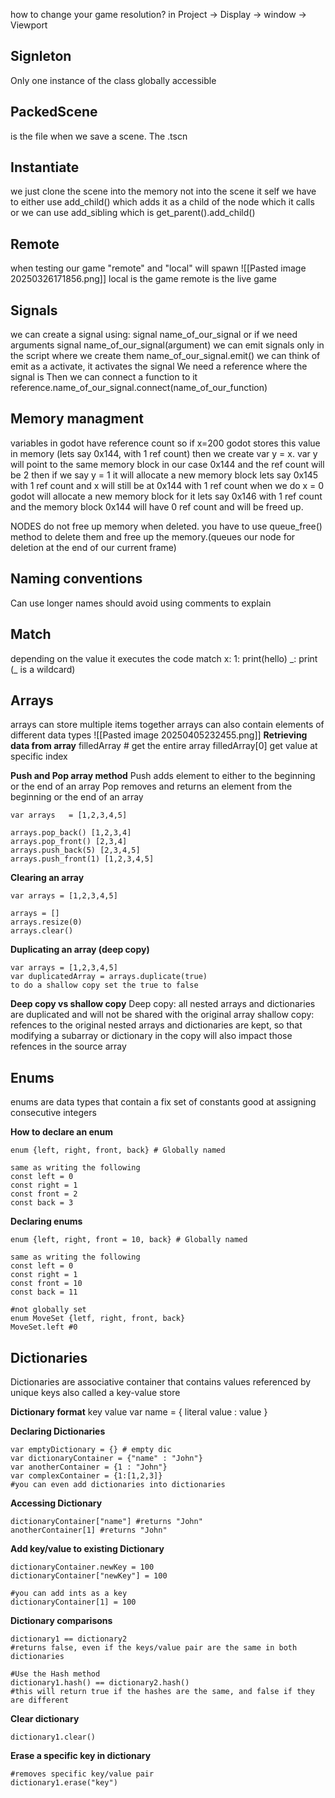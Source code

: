how to change your game resolution?
in Project -> Display -> window -> Viewport

## Signleton
Only one instance of the class
globally accessible

## PackedScene
is the file when we save a scene. The .tscn 

## Instantiate
we just clone the scene into the memory not into the scene it self
we have to either use add_child() which adds it as a child of the node which it calls
or we can use add_sibling which is get_parent().add_child()

## Remote
when testing our game "remote" and "local" will spawn
![[Pasted image 20250326171856.png]]
local is the game
remote is the live game

## Signals
we can create a signal using:
	signal name_of_our_signal
or if we need arguments
	signal name_of_our_signal(argument)
we can emit signals only in the script where we create them
	 name_of_our_signal.emit()
we can think of emit as a activate, it activates the signal
We need a reference where the signal is
Then we can connect a function to it
	 reference.name_of_our_signal.connect(name_of_our_function)

## Memory managment 
variables in godot have reference count
so if x=200 godot stores this value in memory (lets say 0x144, with 1 ref count)
then we create var y = x.  var y will point to the same memory block in our case 0x144 and the ref count will be 2
then if we say y = 1 it will allocate a new memory block lets say 0x145 with 1 ref count and x will still be at 0x144 with 1 ref count
when we do x = 0 godot will allocate a new memory block for it lets say 0x146 with 1 ref count 
and the memory block 0x144 will have 0 ref count and will be freed up.

NODES do not free up memory when deleted. 
you have to use queue_free() method to delete them and free up the memory.(queues our node for deletion at the end of our current frame)

## Naming conventions
Can use longer names
should avoid using comments to explain 

## Match 
depending on the value it executes the code
match x:
	1:
		print(hello)
		\_:
		print (\_ is a wildcard)

## Arrays 
arrays can store multiple items together
arrays can also contain elements of different data types
![[Pasted image 20250405232455.png]]
**Retrieving data from array**
	filledArray # get the entire array
	filledArray[0] get value at specific index 

**Push and Pop array method**
	Push adds element to either to the beginning or the end of an array
	Pop removes and returns an element from the beginning or the end of an array
	
	var arrays   = [1,2,3,4,5]
	
	arrays.pop_back() [1,2,3,4]
	arrays.pop_front() [2,3,4]
	arrays.push_back(5) [2,3,4,5]
	arrays.push_front(1) [1,2,3,4,5]

**Clearing an array**
	
	var arrays = [1,2,3,4,5]
	
	arrays = [] 
	arrays.resize(0)
	arrays.clear()

**Duplicating an array (deep copy)**
	
	var arrays = [1,2,3,4,5]
	var duplicatedArray = arrays.duplicate(true)
	to do a shallow copy set the true to false

**Deep copy vs shallow copy**
	Deep copy: all nested arrays and dictionaries are duplicated and will not be shared with the original array
			shallow copy: refences to the original nested arrays and dictionaries are kept, so that modifying a subarray or dictionary in the copy will also impact those refences in the source array

## Enums
enums are data types that contain a fix set of constants
good at assigning consecutive integers

**How to declare an enum**
	
	enum {left, right, front, back} # Globally named
	
	same as writing the following
	const left = 0
	const right = 1
	const front = 2
	const back = 3

**Declaring enums**
	
	enum {left, right, front = 10, back} # Globally named
	
	same as writing the following
	const left = 0
	const right = 1
	const front = 10
	const back = 11

	#not globally set
	enum MoveSet {letf, right, front, back}
	MoveSet.left #0

## Dictionaries
Dictionaries are associative container that contains values referenced by unique keys
also called a key-value store

**Dictionary format**
			key           value
var name = { literal value : value }

**Declaring Dictionaries**
	
	var emptyDictionary = {} # empty dic
	var dictionaryContainer = {"name" : "John"}
	var anotherContainer = {1 : "John"}
	var complexContainer = {1:[1,2,3]}
	#you can even add dictionaries into dictionaries

**Accessing Dictionary**
	
	dictionaryContainer["name"] #returns "John"
	anotherContainer[1] #returns "John"

**Add key/value to existing Dictionary**
	
	dictionaryContainer.newKey = 100
	dictionaryContainer["newKey"] = 100
	
	#you can add ints as a key
	dictionaryContainer[1] = 100

**Dictionary comparisons**
	
	dictionary1 == dictionary2
	#returns false, even if the keys/value pair are the same in both dictionaries
	
	#Use the Hash method
	dictionary1.hash() == dictionary2.hash()
	#this will return true if the hashes are the same, and false if they are different

**Clear dictionary**
	
	dictionary1.clear()

**Erase a specific key in dictionary**
	
	#removes specific key/value pair
	dictionary1.erase("key")